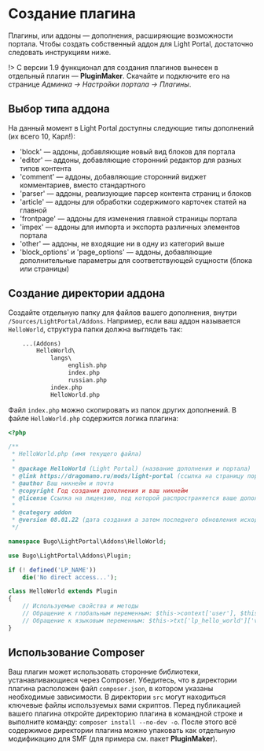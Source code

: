 # Создание плагина
Плагины, или аддоны — дополнения, расширяющие возможности портала. Чтобы создать собственный аддон для Light Portal, достаточно следовать инструкциям ниже.

!> С версии 1.9 функционал для создания плагинов вынесен в отдельный плагин — **PluginMaker**. Скачайте и подключите его на странице _Админка -> Настройки портала -> Плагины_.

## Выбор типа аддона
На данный момент в Light Portal доступны следующие типы дополнений (их всего 10, Карл!):

* 'block' — аддоны, добавляющие новый вид блоков для портала
* 'editor' — аддоны, добавляющие сторонний редактор для разных типов контента
* 'comment' — аддоны, добавляющие сторонний виджет комментариев, вместо стандартного
* 'parser' — аддоны, реализующие парсер контента страниц и блоков
* 'article' — аддоны для обработки содержимого карточек статей на главной
* 'frontpage' — аддоны для изменения главной страницы портала
* 'impex' — аддоны для импорта и экспорта различных элементов портала
* 'other' — аддоны, не входящие ни в одну из категорий выше
* 'block_options' и 'page_options' — аддоны, добавляющие дополнительные параметры для соответствующей сущности (блока или страницы)

## Создание директории аддона
Создайте отдельную папку для файлов вашего дополнения, внутри `/Sources/LightPortal/Addons`. Например, если ваш аддон называется `HelloWorld`, структура папки должна выглядеть так:

```php
    ...(Addons)
        HelloWorld\
            langs\
                 english.php
                 index.php
                 russian.php
            index.php
            HelloWorld.php
```

Файл `index.php` можно скопировать из папок других дополнений. В файле `HelloWorld.php` содержится логика плагина:

```php
<?php

/**
 * HelloWorld.php (имя текущего файла)
 *
 * @package HelloWorld (Light Portal) (название дополнения и портала)
 * @link https://dragomano.ru/mods/light-portal (ссылка на страницу портала, либо на страницу вашего дополнения, если оно не идет в комплекте с порталом)
 * @author Ваш никнейм и почта
 * @copyright Год создания дополнения и ваш никнейм
 * @license Ссылка на лицензию, под которой распространяется ваше дополнение, и название лицензии
 *
 * @category addon
 * @version 08.01.22 (дата создания а затем последнего обновления исходного кода дополнения)
 */

namespace Bugo\LightPortal\Addons\HelloWorld;

use Bugo\LightPortal\Addons\Plugin;

if (! defined('LP_NAME'))
	die('No direct access...');

class HelloWorld extends Plugin
{
    // Используемые свойства и методы
    // Обращение к глобальным переменным: $this->context['user'], $this->modSettings['variable'] и т. д.
    // Обращение к языковым переменным: $this->txt['lp_hello_world']['variable_name']
}

```

## Использование Composer
Ваш плагин может использовать сторонние библиотеки, устанавливающиеся через Composer.
Убедитесь, что в директории плагина расположен файл `composer.json`, в котором указаны необходимые зависимости. В директории `src` могут находиться ключевые файлы используемых вами скриптов.
Перед публикацией вашего плагина откройте директорию плагина в командной строке и выполните команду: `composer install --no-dev -o`. После этого всё содержимое директории плагина можно упаковать как отдельную модификацию для SMF (для примера см. пакет **PluginMaker**).
